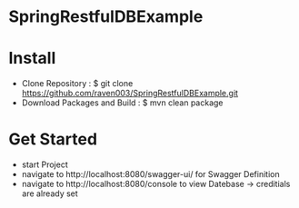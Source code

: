 # SpringRestfulDBExample

# Install
- Clone Repository : $ git clone https://github.com/raven003/SpringRestfulDBExample.git
- Download Packages and Build : $ mvn clean package

# Get Started
- start Project 
- navigate to http://localhost:8080/swagger-ui/ for Swagger Definition
- navigate to http://localhost:8080/console to view Datebase -> creditials are already set

